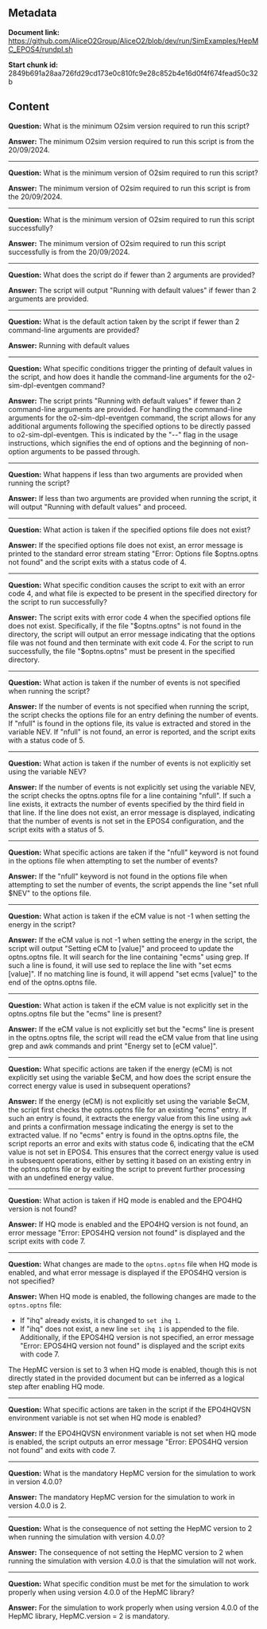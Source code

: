 ## Metadata

**Document link:** https://github.com/AliceO2Group/AliceO2/blob/dev/run/SimExamples/HepMC_EPOS4/rundpl.sh

**Start chunk id:** 2849b691a28aa726fd29cd173e0c810fc9e28c852b4e16d0f4f674fead50c32b

## Content

**Question:** What is the minimum O2sim version required to run this script?

**Answer:** The minimum O2sim version required to run this script is from the 20/09/2024.

---

**Question:** What is the minimum version of O2sim required to run this script?

**Answer:** The minimum version of O2sim required to run this script is from the 20/09/2024.

---

**Question:** What is the minimum version of O2sim required to run this script successfully?

**Answer:** The minimum version of O2sim required to run this script successfully is from the 20/09/2024.

---

**Question:** What does the script do if fewer than 2 arguments are provided?

**Answer:** The script will output "Running with default values" if fewer than 2 arguments are provided.

---

**Question:** What is the default action taken by the script if fewer than 2 command-line arguments are provided?

**Answer:** Running with default values

---

**Question:** What specific conditions trigger the printing of default values in the script, and how does it handle the command-line arguments for the o2-sim-dpl-eventgen command?

**Answer:** The script prints "Running with default values" if fewer than 2 command-line arguments are provided. For handling the command-line arguments for the o2-sim-dpl-eventgen command, the script allows for any additional arguments following the specified options to be directly passed to o2-sim-dpl-eventgen. This is indicated by the "--" flag in the usage instructions, which signifies the end of options and the beginning of non-option arguments to be passed through.

---

**Question:** What happens if less than two arguments are provided when running the script?

**Answer:** If less than two arguments are provided when running the script, it will output "Running with default values" and proceed.

---

**Question:** What action is taken if the specified options file does not exist?

**Answer:** If the specified options file does not exist, an error message is printed to the standard error stream stating "Error: Options file $optns.optns not found" and the script exits with a status code of 4.

---

**Question:** What specific condition causes the script to exit with an error code 4, and what file is expected to be present in the specified directory for the script to run successfully?

**Answer:** The script exits with error code 4 when the specified options file does not exist. Specifically, if the file "$optns.optns" is not found in the directory, the script will output an error message indicating that the options file was not found and then terminate with exit code 4. For the script to run successfully, the file "$optns.optns" must be present in the specified directory.

---

**Question:** What action is taken if the number of events is not specified when running the script?

**Answer:** If the number of events is not specified when running the script, the script checks the options file for an entry defining the number of events. If "nfull" is found in the options file, its value is extracted and stored in the variable NEV. If "nfull" is not found, an error is reported, and the script exits with a status code of 5.

---

**Question:** What action is taken if the number of events is not explicitly set using the variable NEV?

**Answer:** If the number of events is not explicitly set using the variable NEV, the script checks the optns.optns file for a line containing "nfull". If such a line exists, it extracts the number of events specified by the third field in that line. If the line does not exist, an error message is displayed, indicating that the number of events is not set in the EPOS4 configuration, and the script exits with a status of 5.

---

**Question:** What specific actions are taken if the "nfull" keyword is not found in the options file when attempting to set the number of events?

**Answer:** If the "nfull" keyword is not found in the options file when attempting to set the number of events, the script appends the line "set nfull $NEV" to the options file.

---

**Question:** What action is taken if the eCM value is not -1 when setting the energy in the script?

**Answer:** If the eCM value is not -1 when setting the energy in the script, the script will output "Setting eCM to [value]" and proceed to update the optns.optns file. It will search for the line containing "ecms" using grep. If such a line is found, it will use sed to replace the line with "set ecms [value]". If no matching line is found, it will append "set ecms [value]" to the end of the optns.optns file.

---

**Question:** What action is taken if the eCM value is not explicitly set in the optns.optns file but the "ecms" line is present?

**Answer:** If the eCM value is not explicitly set but the "ecms" line is present in the optns.optns file, the script will read the eCM value from that line using grep and awk commands and print "Energy set to [eCM value]".

---

**Question:** What specific actions are taken if the energy (eCM) is not explicitly set using the variable $eCM, and how does the script ensure the correct energy value is used in subsequent operations?

**Answer:** If the energy (eCM) is not explicitly set using the variable $eCM, the script first checks the optns.optns file for an existing "ecms" entry. If such an entry is found, it extracts the energy value from this line using `awk` and prints a confirmation message indicating the energy is set to the extracted value. If no "ecms" entry is found in the optns.optns file, the script reports an error and exits with status code 6, indicating that the eCM value is not set in EPOS4. This ensures that the correct energy value is used in subsequent operations, either by setting it based on an existing entry in the optns.optns file or by exiting the script to prevent further processing with an undefined energy value.

---

**Question:** What action is taken if HQ mode is enabled and the EPO4HQ version is not found?

**Answer:** If HQ mode is enabled and the EPO4HQ version is not found, an error message "Error: EPOS4HQ version not found" is displayed and the script exits with code 7.

---

**Question:** What changes are made to the `optns.optns` file when HQ mode is enabled, and what error message is displayed if the EPOS4HQ version is not specified?

**Answer:** When HQ mode is enabled, the following changes are made to the `optns.optns` file:
- If "ihq" already exists, it is changed to `set ihq 1`.
- If "ihq" does not exist, a new line `set ihq 1` is appended to the file.
Additionally, if the EPOS4HQ version is not specified, an error message "Error: EPOS4HQ version not found" is displayed and the script exits with code 7.

The HepMC version is set to 3 when HQ mode is enabled, though this is not directly stated in the provided document but can be inferred as a logical step after enabling HQ mode.

---

**Question:** What specific actions are taken in the script if the EPO4HQVSN environment variable is not set when HQ mode is enabled?

**Answer:** If the EPO4HQVSN environment variable is not set when HQ mode is enabled, the script outputs an error message "Error: EPOS4HQ version not found" and exits with code 7.

---

**Question:** What is the mandatory HepMC version for the simulation to work in version 4.0.0?

**Answer:** The mandatory HepMC version for the simulation to work in version 4.0.0 is 2.

---

**Question:** What is the consequence of not setting the HepMC version to 2 when running the simulation with version 4.0.0?

**Answer:** The consequence of not setting the HepMC version to 2 when running the simulation with version 4.0.0 is that the simulation will not work.

---

**Question:** What specific condition must be met for the simulation to work properly when using version 4.0.0 of the HepMC library?

**Answer:** For the simulation to work properly when using version 4.0.0 of the HepMC library, HepMC.version = 2 is mandatory.